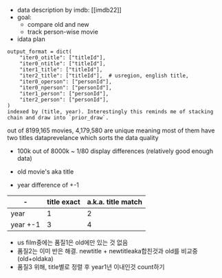 - data description by imdb: [[imdb22]]
- goal: 
	- compare old and new
	- track person-wise movie
- idata plan 
```
output_format = dict(
	"iter0_otitle": ["titleId"], 
	"iter0_ntitle": ["titleId"], 
	"iter1_title": ["titleId"], 
	"iter2_title": ["titleId"],  # usregion, english title, 
	"iter0_operson": ["personId"], 
	"iter0_nperson": ["personId"], 
	"iter1_person": ["personId"], 
	"iter2_person": ["personId"],  
)
indexed by (title, year). Interestingly this reminds me of stacking chain and draw into `prior_draw`.
```

out of 8199,165 movies, 4,179,580 are unique meaning most of them have two titles 
dataprevelance which sorts the data quality 
- 100k out of 8000k ~ 1/80 display differences (relatively good enough data)
- old movie's aka title

- year difference of +-1

| -    | title exact | a.k.a. title match |
| ---- | ----------- | ------------------ |
| year | 1        |2                |
| year +-1     |      3       |    4                |

- us film중에는 품질1은 old에만 있는 것 없음
- 품질2는 이미 반은 해결.  newtitle + newtitleaka합친것과 old를 비교중 (old+oldaka)
- 품질3 위해, title별로 정렬 후 year1년 이내인것 count하기